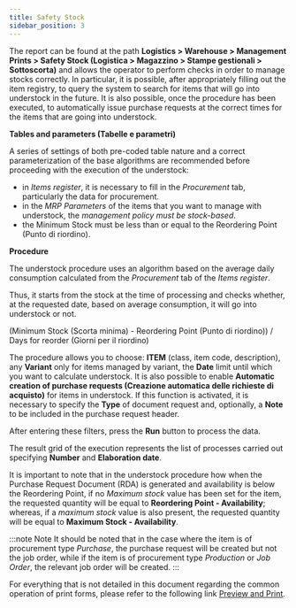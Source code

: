```yaml
---
title: Safety Stock
sidebar_position: 3
---
```


The report can be found at the path **Logistics > Warehouse > Management Prints > Safety Stock (Logistica > Magazzino  >  Stampe gestionali > Sottoscorta)** and allows the operator to perform checks in order to manage stocks correctly. In particular, it is possible, after appropriately filling out the item registry, to query the system to search for items that will go into understock in the future. It is also possible, once the procedure has been executed, to automatically issue purchase requests at the correct times for the items that are going into understock.

**Tables and parameters (Tabelle e parametri)**

A series of settings of both pre-coded table nature and a correct parameterization of the base algorithms are recommended before proceeding with the execution of the understock:
- in *Items register*, it is necessary to fill in the *Procurement* tab, particularly the data for procurement.
- in the *MRP Parameters* of the items that you want to manage with understock, the *management policy must be stock-based*.
- the Minimum Stock must be less than or equal to the Reordering Point (Punto di riordino).

**Procedure**

The understock procedure uses an algorithm based on the average daily consumption calculated from the *Procurement* tab of the *Items register*.

Thus, it starts from the stock at the time of processing and checks whether, at the requested date, based on average consumption, it will go into understock or not.

(Minimum Stock (Scorta minima) - Reordering Point (Punto di riordino)) / Days for reorder (Giorni per il riordino)

The procedure allows you to choose: **ITEM** (class, item code, description), any **Variant** only for items managed by variant, the **Date** limit until which you want to calculate understock. It is also possible to enable **Automatic creation of purchase requests (Creazione automatica delle richieste di acquisto)** for items in understock. If this function is activated, it is necessary to specify the **Type** of document request and, optionally, a **Note** to be included in the purchase request header.

After entering these filters, press the **Run** button to process the data.

The result grid of the execution represents the list of processes carried out specifying **Number** and **Elaboration date**.

It is important to note that in the understock procedure how when the Purchase Request Document (RDA) is generated and availability is below the Reordering Point, if no *Maximum stock* value has been set for the item, the requested quantity will be equal to **Reordering Point - Availability**; whereas, if a *maximum stock* value is also present, the requested quantity will be equal to **Maximum Stock - Availability**.

:::note Note
It should be noted that in the case where the item is of procurement type *Purchase*, the purchase request will be created but not the job order, while if the item is of procurement type *Production* or *Job Order*, the relevant job order will be created.
:::

For everything that is not detailed in this document regarding the common operation of print forms, please refer to the following link [Preview and Print](/docs/guide/common/operations-with-data/reports).